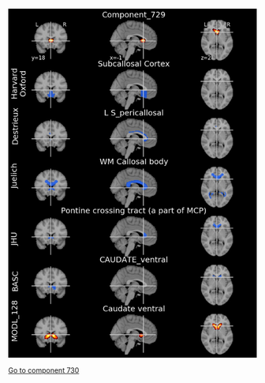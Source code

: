 


![729](preliminary/729.jpg "Component 729")

[Go to component 730](https://parietal-inria.github.io/MODL_atlas/1024/730 "Component 730")